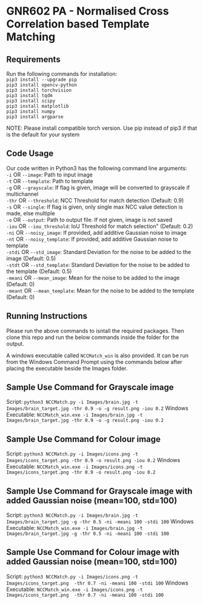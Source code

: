 # GNR602 PA - Normalised Cross Correlation based Template Matching

## Requirements
Run the following commands for installation: <br />
`pip3 install --upgrade pip` <br />
`pip3 install opencv-python` <br />
`pip3 install torchvision` <br />
`pip3 install tqdm` <br />
`pip3 install scipy` <br />
`pip3 install matplotlib` <br />
`pip3 install numpy`<br />
`pip3 install argparse` <br />


NOTE: Please install compatible torch version. Use pip instead of pip3 if that is the default for your system

## Code Usage <br />
Our code written in Python3 has the following command line arguments: <br />
`-i` OR `--image`: Path to input image <br />
`-t` OR `--template`: Path to template <br />
`-g` OR `--grayscale`: If flag is given, image will be converted to grayscale if multichannel <br />
`-thr` OR `--threshold`: NCC Threshold for match detection (Default: 0.9) <br />
`-s` OR `--single`: If flag is given, only single max NCC value detection is made, else multiple <br />
`-o` OR `--output`: Path to output file. If not given, image is not saved <br />
`-iou` OR `--iou_threshold`: IoU Threshold for match selection" (Default: 0.2) <br />
`-ni` OR `--noisy_image`: If provided, add additive Gaussian noise to image  <br />
`-nt` OR `--noisy_template`: If provided, add additive Gaussian noise to template <br />
`-stdi` OR `--std_image`: Standard Deviation for the noise to be added to the image (Default: 0.5) <br />
`-stdt` OR `--std_template`: Standard Deviation for the noise to be added to the template (Default: 0.5) <br />
`-meani` OR `--mean_image`: Mean for the noise to be added to the image (Default: 0) <br />
`-meant` OR `--mean_template`: Mean for the noise to be added to the template (Default: 0) <br />

## Running Instructions
Please run the above commands to isntall the required packages. Then clone this repo and run the below commands inside the folder for the output. <br />

A windows executable called `NCCMatch_win` is also provided. It can be run from the Windows Command Prompt using the commands below after placing the executable beside the Images folder.

## Sample Use Command for Grayscale image <br />
Script: `python3 NCCMatch.py -i Images/brain.jpg -t Images/brain_target.jpg -thr 0.9 -o -g result.png -iou 0.2`
Windows Executable: `NCCMatch_win.exe -i Images/brain.jpg -t Images/brain_target.jpg -thr 0.9 -o -g result.png -iou 0.2`

## Sample Use Command for Colour image <br />
Script: `python3 NCCMatch.py -i Images/icons.png -t Images/icons_target.png -thr 0.9 -o result.png -iou 0.2`
Windows Executable: `NCCMatch_win.exe -i Images/icons.png -t Images/icons_target.png -thr 0.9 -o result.png -iou 0.2`

## Sample Use Command for Grayscale image with added Gaussian noise (mean=100, std=100) <br />
Script: `python3 NCCMatch.py -i Images/brain.jpg -t Images/brain_target.jpg -g -thr 0.5 -ni -meani 100 -stdi 100`
Windows Executable: `NCCMatch_win.exe -i Images/brain.jpg -t Images/brain_target.jpg -g -thr 0.5 -ni -meani 100 -stdi 100`

## Sample Use Command for Colour image with added Gaussian noise (mean=100, std=100) <br />
Script: `python3 NCCMatch.py -i Images/icons.png -t Images/icons_target.png  -thr 0.7 -ni -meani 100 -stdi 100`
Windows Executable: `NCCMatch_win.exe -i Images/icons.png -t Images/icons_target.png  -thr 0.7 -ni -meani 100 -stdi 100`
